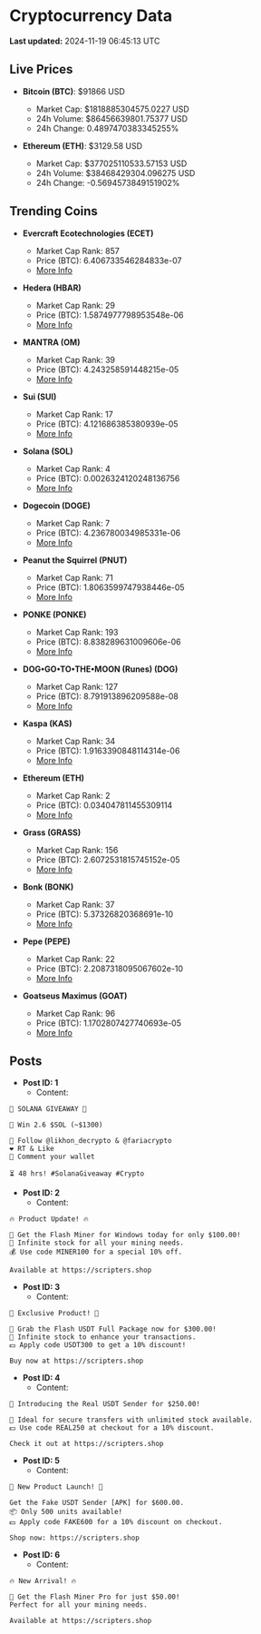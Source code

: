 # Cryptocurrency Data

**Last updated:** 2024-11-19 06:45:13 UTC

## Live Prices
- **Bitcoin (BTC)**: $91866 USD
  - Market Cap: $1818885304575.0227 USD
  - 24h Volume: $86456639801.75377 USD
  - 24h Change: 0.4897470383345255%

- **Ethereum (ETH)**: $3129.58 USD
  - Market Cap: $377025110533.57153 USD
  - 24h Volume: $38468429304.096275 USD
  - 24h Change: -0.5694573849151902%

## Trending Coins
- **Evercraft Ecotechnologies (ECET)**
  - Market Cap Rank: 857
  - Price (BTC): 6.406733546284833e-07
  - [More Info](https://www.coingecko.com/en/coins/evercraft-ecotechnologies)

- **Hedera (HBAR)**
  - Market Cap Rank: 29
  - Price (BTC): 1.5874977798953548e-06
  - [More Info](https://www.coingecko.com/en/coins/hedera)

- **MANTRA (OM)**
  - Market Cap Rank: 39
  - Price (BTC): 4.243258591448215e-05
  - [More Info](https://www.coingecko.com/en/coins/mantra)

- **Sui (SUI)**
  - Market Cap Rank: 17
  - Price (BTC): 4.121686385380939e-05
  - [More Info](https://www.coingecko.com/en/coins/sui)

- **Solana (SOL)**
  - Market Cap Rank: 4
  - Price (BTC): 0.0026324120248136756
  - [More Info](https://www.coingecko.com/en/coins/solana)

- **Dogecoin (DOGE)**
  - Market Cap Rank: 7
  - Price (BTC): 4.236780034985331e-06
  - [More Info](https://www.coingecko.com/en/coins/dogecoin)

- **Peanut the Squirrel (PNUT)**
  - Market Cap Rank: 71
  - Price (BTC): 1.8063599747938446e-05
  - [More Info](https://www.coingecko.com/en/coins/peanut-the-squirrel)

- **PONKE (PONKE)**
  - Market Cap Rank: 193
  - Price (BTC): 8.838289631009606e-06
  - [More Info](https://www.coingecko.com/en/coins/ponke)

- **DOG•GO•TO•THE•MOON (Runes) (DOG)**
  - Market Cap Rank: 127
  - Price (BTC): 8.791913896209588e-08
  - [More Info](https://www.coingecko.com/en/coins/dog-go-to-the-moon-runes-2)

- **Kaspa (KAS)**
  - Market Cap Rank: 34
  - Price (BTC): 1.9163390848114314e-06
  - [More Info](https://www.coingecko.com/en/coins/kaspa)

- **Ethereum (ETH)**
  - Market Cap Rank: 2
  - Price (BTC): 0.034047811455309114
  - [More Info](https://www.coingecko.com/en/coins/ethereum)

- **Grass (GRASS)**
  - Market Cap Rank: 156
  - Price (BTC): 2.6072531815745152e-05
  - [More Info](https://www.coingecko.com/en/coins/grass)

- **Bonk (BONK)**
  - Market Cap Rank: 37
  - Price (BTC): 5.37326820368691e-10
  - [More Info](https://www.coingecko.com/en/coins/bonk)

- **Pepe (PEPE)**
  - Market Cap Rank: 22
  - Price (BTC): 2.2087318095067602e-10
  - [More Info](https://www.coingecko.com/en/coins/pepe)

- **Goatseus Maximus (GOAT)**
  - Market Cap Rank: 96
  - Price (BTC): 1.1702807427740693e-05
  - [More Info](https://www.coingecko.com/en/coins/goatseus-maximus)

## Posts
- **Post ID: 1**
  - Content:
```
🚀 SOLANA GIVEAWAY 🚀

🎁 Win 2.6 $SOL (~$1300)

🤝 Follow @likhon_decrypto & @fariacrypto
❤️ RT & Like
💬 Comment your wallet

⏳ 48 hrs! #SolanaGiveaway #Crypto
```

- **Post ID: 2**
  - Content:
```
🔥 Product Update! 🔥

🚀 Get the Flash Miner for Windows today for only $100.00!
🔋 Infinite stock for all your mining needs.
💰 Use code MINER100 for a special 10% off.

Available at https://scripters.shop
```

- **Post ID: 3**
  - Content:
```
🎁 Exclusive Product! 🎁

💸 Grab the Flash USDT Full Package now for $300.00!
🎉 Infinite stock to enhance your transactions.
💵 Apply code USDT300 to get a 10% discount!

Buy now at https://scripters.shop
```

- **Post ID: 4**
  - Content:
```
💎 Introducing the Real USDT Sender for $250.00!

💼 Ideal for secure transfers with unlimited stock available.
💵 Use code REAL250 at checkout for a 10% discount.

Check it out at https://scripters.shop
```

- **Post ID: 5**
  - Content:
```
🚀 New Product Launch! 🚀

Get the Fake USDT Sender [APK] for $600.00.
📦 Only 500 units available!
💵 Apply code FAKE600 for a 10% discount on checkout.

Shop now: https://scripters.shop
```

- **Post ID: 6**
  - Content:
```
🔥 New Arrival! 🔥

💸 Get the Flash Miner Pro for just $50.00!
Perfect for all your mining needs.

Available at https://scripters.shop
```

